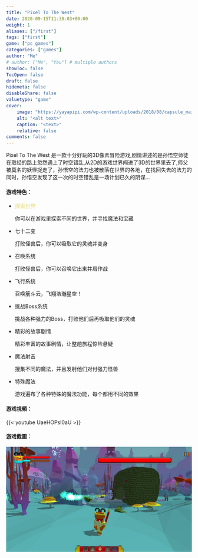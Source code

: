 ```yaml
---
title: "Pixel To The West"
date: 2020-09-15T11:30:03+00:00
weight: 1
aliases: ["/first"]
tags: ["first"]
game: ["pc games"]
categories: ["games"]
author: "Me"
# author: ["Me", "You"] # multiple authors
showToc: false
TocOpen: false
draft: false
hidemeta: false
disableShare: false
valuetype: "game"
cover:
    image: "https://yayapipi.com/wp-content/uploads/2018/08/capsule_main.png"
    alt: "<alt text>"
    caption: "<text>"
    relative: false
comments: false
---
```


Pixel To The West 是一款十分好玩的3D像素冒险游戏,剧情讲述的是孙悟空师徒在取经的路上忽然遇上了时空错乱,从2D的游戏世界闯进了3D的世界里去了,师父被莫名的妖怪捉走了，孙悟空的法力也被散落在世界的各地，在找回失去的法力的同时，孙悟空发现了这一次的时空错乱是一场计划已久的阴谋…

#### 游戏特色：
- <p style="color: #e6db74">探索世界</p>

	你可以在游戏里探索不同的世界，并寻找魔法和宝藏
- 七十二变

	打败怪兽后，你可以吸取它的灵魂并变身
- 召唤系统

	打败怪兽后，你可以召唤它出来并肩作战
- 飞行系统
	
	召唤筋斗云，飞翔浩瀚星空！
- 挑战Boss系统
	
	挑战各种强力的Boss，打败他们后再吸取他们的灵魂
- 精彩的故事剧情
	
	精彩丰富的故事剧情，让整趟旅程惊险悬疑
- 魔法射击
	
	搜集不同的魔法，并且发射他们对付强力怪兽
- 特殊魔法
	
	游戏遍布了各种特殊的魔法功能，每个都用不同的效果
	
#### 游戏視頻：
{{< youtube UaeHOPsl0aU >}}

#### 游戏截圖：
![Image](/screenshot1.png)
